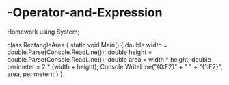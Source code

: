 # -Operator-and-Expression
Homework
using System;

class RectangleArea
{
    static void Main()
    {
        double width = double.Parse(Console.ReadLine());
        double height = double.Parse(Console.ReadLine());
        double area = width * height;
        double perimeter = 2 * (width + height);
        Console.WriteLine("{0:F2}" + " " + "{1:F2}", area, perimeter);
    }
}
